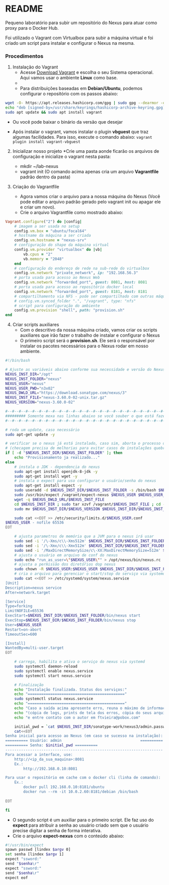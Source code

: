 # README

Pequeno laboratório para subir um repositório do Nexus para  atuar como proxy para o Docker Hub.

Foi utilizado o Vagrant com Virtualbox para subir a máquina virtual e foi criado um script para instalar e configurar o Nexus na mesma.

### **Procedimentos**

1. Instalação do Vagrant
   * Acesse [Download Vagrant](https://developer.hashicorp.com/vagrant/downloads?product_intent=vagrant) e escolha o seu Sistema operacional. Aqui vamos usar o ambiente **Linux** como base.
   * 
   * Para distribuições baseadas em **Debian/Ubuntu**, podemos configurar o repositório com os passos abaixo:

```bash
wget -O- https://apt.releases.hashicorp.com/gpg | sudo gpg --dearmor -o /usr/share/keyrings/hashicorp-archive-keyring.gpg
echo "deb [signed-by=/usr/share/keyrings/hashicorp-archive-keyring.gpg] https://apt.releases.hashicorp.com $(lsb_release -cs) main" | sudo tee /etc/apt/sources.list.d/hashicorp.list
sudo apt update && sudo apt install vagrant
```
   * Ou você pode baixar o binário da versão que desejar

   * Após instalar o vagrant, vamos instalar o plugin **vbguest** que traz algumas facilidades. Para isso, execute o comando abaixo:
     `vagrant plugin install vagrant-vbguest`

2. Inicializar nosso projeto
   *Crie uma pasta aonde ficarão os arquivos de configuração e inicialize o vagrant nesta pasta:
      * mkdir ~/lab-nexus
      * vagrant init
      (O comando acima apenas cria um arquivo **Vagrantfile** padrão dentro da pasta)

3. Criação do Vagrantfile
   * Agora vamos criar o arquivo para a nossa máquina do Nexus (Você pode editar o arquivo padrão gerado pelo vagrant init ou apagar ele e criar um novo).
   * Crie o arquivo Vagrantfile como mostrado abaixo:

```ruby
Vagrant.configure("2") do |config|
    # imagem a ser usada no setup
    config.vm.box = "ubuntu/focal64"
    # hostname da máquina a ser criada
    config.vm.hostname = "nexus-srv"
    # configuração do shape da máquina virtual
    config.vm.provider "virtualbox" do |vb|
        vb.cpus = "2"
        vb.memory = "2048"
    end
    # configuração do endereço de rede na sub-rede do virtualbox
    config.vm.network "private_network", ip: "192.168.56.3"
    # porta usada para acesso ao Nexus Web
    config.vm.network "forwarded_port", guest: 8081, host: 8081
    # porta usada para acesso ao repositório docker local
    config.vm.network "forwarded_port", guest: 8181, host: 8181
    # compartilhamento via NFS - pode ser compartilhado com outras máquinas 
    # config.vm.synced_folder ".", "/vagrant", type: "nfs"
    # script para configuração do ambiente
    config.vm.provision "shell", path: "provision.sh"
end
```
4. Criar scripts auxiliares
   * Com o descritivo da nossa máquina criado, vamos criar os scripts auxiliares que irão fazer o trabalho de instalar e configurar o Nexus
   * O primeiro script será o **provision.sh**. Ele será o responsável por instalar os pacotes necessários para o Nexus rodar em nosso ambiente.

```bash
#!/bin/bash

# Ajuste as variáveis abaixo conforme sua necessidade e versão do Nexus que será usada
NEXUS_INST_DIR="/opt"
NEXUS_INST_FOLDER="nexus"
NEXUS_USER="nexus"
NEXUS_USER_PWD="n3x02"
NEXUS_DWLD_URL="https://download.sonatype.com/nexus/3"
NEXUS_INST_FILE="nexus-3.60.0-02-unix.tar.gz"
NEXUS_VERSION="nexus-3.60.0-02"

#--#--#--#--#--#--#--#--#--#--#--#--#--#--#--#--#--#--#--#--#--#--#--#--#--#--#--#--#
######### Somente mexa nas linhas abaixo se você souber o que está fazendo ##########
#--#--#--#--#--#--#--#--#--#--#--#--#--#--#--#--#--#--#--#--#--#--#--#--#--#--#--#--#

# roda um update, caso necessário
sudo apt-get update -y

# verificar se o nexus já está instalado, caso sim, aborta o processo de instalação
# (checagem precisa de melhorias para evitar casos de instalações quebradas por conta de erros)
if [ -d "$NEXUS_INST_DIR/$NEXUS_INST_FOLDER" ]; then
    echo "Provisionamento ja realizado..."
else
    # instala o JDK - dependencia do nexus
    sudo apt-get install openjdk-8-jdk -y
    sudo apt-get install wget -y
    # instala o expect para uso configurar o usuário/senha do nexus
    sudo apt-get install expect -y
    sudo useradd -d $NEXUS_INST_DIR/$NEXUS_INST_FOLDER -s /bin/bash $NEXUS_USER
    sudo /usr/bin/expect /vagrant/expect-nexus $NEXUS_USER $NEXUS_USER_PWD
    wget -q $NEXUS_DWLD_URL/$NEXUS_INST_FILE
    cd $NEXUS_INST_DIR ; sudo tar xzvf /vagrant/$NEXUS_INST_FILE ; cd -
    sudo mv $NEXUS_INST_DIR/$NEXUS_VERSION $NEXUS_INST_DIR/$NEXUS_INST_FOLDER

    sudo cat <<EOT >> /etc/security/limits.d/$NEXUS_USER.conf
$NEXUS_USER - nofile 65536
EOT

    # ajusta parametros de memória que a JVM para o nexus irá usar
    sudo sed -i '/\-Xms/c\\-Xms512m' $NEXUS_INST_DIR/$NEXUS_INST_FOLDER/bin/nexus.vmoptions
    sudo sed -i '/\-Xmx/c\\-Xmx512m' $NEXUS_INST_DIR/$NEXUS_INST_FOLDER/bin/nexus.vmoptions
    sudo sed -i '/MaxDirectMemorySize/c\-XX:MaxDirectMemorySize=512m' $NEXUS_INST_DIR/$NEXUS_INST_FOLDER/bin/nexus.vmoptions
    # ajusta o usuário em arquivo de conf do nexus
    sudo echo "run_as_user=\"$NEXUS_USER\"" > /opt/nexus/bin/nexus.rc
    # ajusta a permissão dos diretórios dop nexus
    sudo chown -R $NEXUS_USER:$NEXUS_USER $NEXUS_INST_DIR/$NEXUS_INST_FOLDER $NEXUS_INST_DIR/sonatype-work
    # cria o arquivo para gerenciar o start/stop do serviço via systemd
    sudo cat <<EOT >> /etc/systemd/system/nexus.service
[Unit]
Description=nexus service
After=network.target

[Service]
Type=forking
LimitNOFILE=65536
ExecStart=$NEXUS_INST_DIR/$NEXUS_INST_FOLDER/bin/nexus start
ExecStop=$NEXUS_INST_DIR/$NEXUS_INST_FOLDER/bin/nexus stop
User=$NEXUS_USER
Restart=on-abort
TimeoutSec=600

[Install]
WantedBy=multi-user.target
EOT

    # carrega, habilita e ativa o serviço do nexus via systemd
    sudo systemctl daemon-reload
    sudo systemctl enable nexus.service
    sudo systemctl start nexus.service

    # Finalização
    echo "Instalação finalizada. Status dos serviços:"
    echo "==========================================="
    sudo systemctl status nexus.service
    echo "==========================================="
    echo "Caso a saída acima apresente erro, reuna o máximo de informações"
    echo "(cópia de logs, prints de tela dos erros, cópia do seus arquivos de config)"
    echo "e entre contato com o autor em ftvieira@pobox.com"

    initial_pwd = `cat $NEXUS_INST_DIR/sonatype-work/nexus3/admin.password`
    cat<<EOT
Senha inicial para acesso ao Nexus (em caso se sucesso na instalação):
========== Usuário: admin                                   ==========
========== Senha: $initial_pwd ==========
----------------------------------------------------------------------
Para acessar a interface, use:
    http://<ip_da_sua_maquina>:8081
    Ex.:
        http://192.168.0.10:8081

Para usar o repositório em cache com o docker cli (linha de comando):
    Ex.:
        docker pull 192.168.0.10:8181/ubuntu
        docker run --rm -it 10.0.2.60:8181/debian /bin/bash
    
EOT

fi
```

   * O segundo script é um auxiliar para o primeiro script. Ele faz uso do **expect** para atribuir a senha ao usuário criado sem que o usuário precise digitar a senha de forma interativa.
   * Crie o arquivo **expect-nexus** com o conteúdo abaixo:

```bash
#!/usr/bin/expect
spawn passwd [lindex $argv 0]
set senha [lindex $argv 1]
expect "ssword:"
send "$senha\r"
expect "ssword:"
send "$senha\r"
expect eof
```





